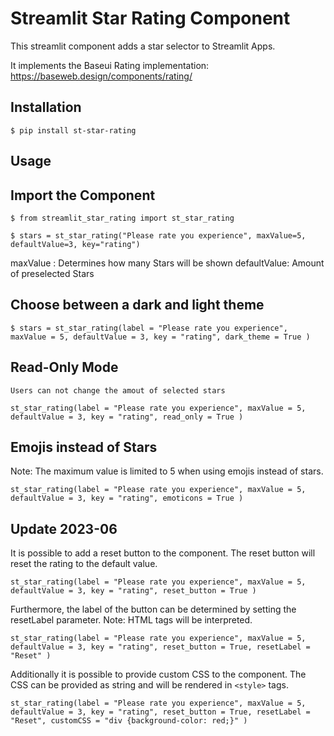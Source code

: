 Streamlit Star Rating Component
===

This streamlit component adds a star selector to Streamlit Apps. 

It implements the Baseui Rating implementation: https://baseweb.design/components/rating/

Installation
-----------

    $ pip install st-star-rating


Usage
------------

## Import the Component

    $ from streamlit_star_rating import st_star_rating

    $ stars = st_star_rating("Please rate you experience", maxValue=5, defaultValue=3, key="rating")

maxValue : Determines how many Stars will be shown
defaultValue: Amount of preselected Stars


## Choose between a dark and light theme

    $ stars = st_star_rating(label = "Please rate you experience", maxValue = 5, defaultValue = 3, key = "rating", dark_theme = True )

## Read-Only Mode

    Users can not change the amout of selected stars

    st_star_rating(label = "Please rate you experience", maxValue = 5, defaultValue = 3, key = "rating", read_only = True )


## Emojis instead of Stars
Note: The maximum value is limited to 5 when using emojis instead of stars.

    st_star_rating(label = "Please rate you experience", maxValue = 5, defaultValue = 3, key = "rating", emoticons = True )


## Update 2023-06


It is possible to add a reset button to the component. The reset button will reset the rating to the default value.

    st_star_rating(label = "Please rate you experience", maxValue = 5, defaultValue = 3, key = "rating", reset_button = True )

Furthermore, the label of the button can be determined by setting the resetLabel parameter. Note: HTML tags will be interpreted.

    st_star_rating(label = "Please rate you experience", maxValue = 5, defaultValue = 3, key = "rating", reset_button = True, resetLabel = "Reset" )

Additionally it is possible to provide custom CSS to the component. The CSS can be provided as string and will be rendered in `<style>` tags.

    st_star_rating(label = "Please rate you experience", maxValue = 5, defaultValue = 3, key = "rating", reset_button = True, resetLabel = "Reset", customCSS = "div {background-color: red;}" )

